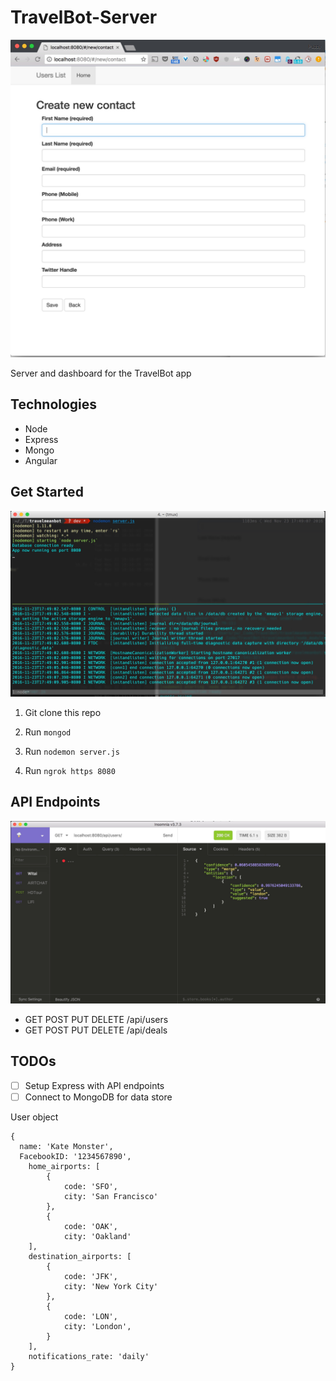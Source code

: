 # TravelBot-Server

![](docs/dash.jpg)

Server and dashboard for the TravelBot app

## Technologies

- Node
- Express
- Mongo
- Angular

## Get Started

![](docs/terminal.jpg)

1. Git clone this repo

2. Run ```mongod```

2. Run ```nodemon server.js```

3. Run ```ngrok https 8080```


## API Endpoints

![](docs/insomnia.jpg)

- GET POST PUT DELETE /api/users
- GET POST PUT DELETE /api/deals


## TODOs

- [ ] Setup Express with API endpoints
- [ ] Connect to MongoDB for data store

User object

```
{
  name: 'Kate Monster',
  FacebookID: '1234567890',
	home_airports: [
		{
			code: 'SFO',
			city: 'San Francisco'
		},
		{
			code: 'OAK',
			city: 'Oakland'
	],
	destination_airports: [
		{
			code: 'JFK',
			city: 'New York City'
		},
		{
			code: 'LON',
			city: 'London',
		}
	],
	notifications_rate: 'daily'
}
```

